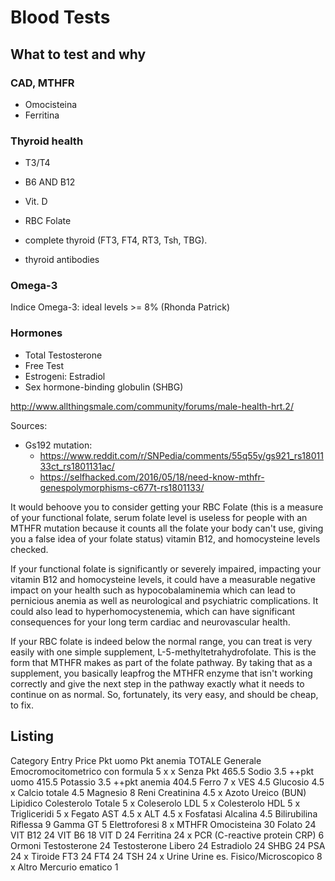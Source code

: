 # Blood Tests

## What to test and why

### CAD, MTHFR

- Omocisteina
- Ferritina

### Thyroid health

- T3/T4
- B6 AND B12

- Vit. D

- RBC Folate

- complete thyroid (FT3, FT4, RT3, Tsh, TBG).
- thyroid antibodies

### Omega-3

Indice Omega-3: ideal levels >= 8% (Rhonda Patrick)

### Hormones

- Total Testosterone
- Free Test
- Estrogeni: Estradiol
- Sex hormone-binding globulin (SHBG)

http://www.allthingsmale.com/community/forums/male-health-hrt.2/

Sources:

- Gs192 mutation:
  - https://www.reddit.com/r/SNPedia/comments/55q55y/gs921_rs1801133ct_rs1801131ac/
  - https://selfhacked.com/2016/05/18/need-know-mthfr-genespolymorphisms-c677t-rs1801133/

It would behoove you to consider getting your RBC Folate (this is a measure of
your functional folate, serum folate level is useless for people with an MTHFR
mutation because it counts all the folate your body can't use, giving you a
false idea of your folate status) vitamin B12, and homocysteine levels checked.

If your functional folate is significantly or severely impaired, impacting your
vitamin B12 and homocysteine levels, it could have a measurable negative impact
on your health such as hypocobalaminemia which can lead to pernicious anemia as
well as neurological and psychiatric complications. It could also lead to
hyperhomocystenemia, which can have significant consequences for your long term
cardiac and neurovascular health.

If your RBC folate is indeed below the normal range, you can treat is very
easily with one simple supplement, L-5-methyltetrahydrofolate. This is the form
that MTHFR makes as part of the folate pathway. By taking that as a supplement,
you basically leapfrog the MTHFR enzyme that isn't working correctly and give
the next step in the pathway exactly what it needs to continue on as normal. So,
fortunately, its very easy, and should be cheap, to fix.

## Listing

Category Entry Price Pkt uomo Pkt anemia TOTALE
Generale
Emocromocitometrico con formula 5 x x Senza Pkt 465.5
Sodio 3.5 ++pkt uomo 415.5
Potassio 3.5 ++pkt anemia 404.5
Ferro 7 x
VES 4.5
Glucosio 4.5 x
Calcio totale 4.5
Magnesio 8
Reni
Creatinina 4.5 x
Azoto Ureico (BUN)
Lipidico
Colesterolo Totale 5 x
Coleserolo LDL 5 x
Colesterolo HDL 5 x
Trigliceridi 5 x
Fegato
AST 4.5 x
ALT 4.5 x
Fosfatasi Alcalina 4.5
Bilirubilina Riflessa 9
Gamma GT 5
Elettroforesi 8 x
MTHFR
Omocisteina 30
Folato 24
VIT B12 24
VIT B6 18
VIT D 24
Ferritina 24 x
PCR (C-reactive protein CRP) 6
Ormoni
Testosterone 24
Testosterone Libero 24
Estradiolo 24
SHBG 24
PSA 24 x
Tiroide
FT3 24
FT4 24
TSH 24 x
Urine
Urine es. Fisico/Microscopico 8 x
Altro
Mercurio ematico 1
